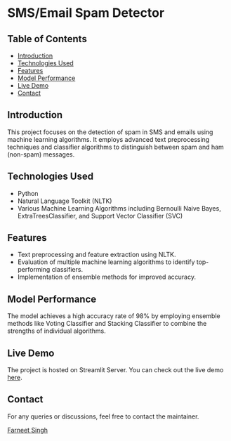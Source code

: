 # SMS/Email Spam Detector

## Table of Contents
- [Introduction](#introduction)
- [Technologies Used](#technologies-used)
- [Features](#features)
- [Model Performance](#model-performance)
- [Live Demo](#live-demo)
- [Contact](#contact)

## Introduction
This project focuses on the detection of spam in SMS and emails using machine learning algorithms. It employs advanced text preprocessing techniques and classifier algorithms to distinguish between spam and ham (non-spam) messages.

## Technologies Used
- Python
- Natural Language Toolkit (NLTK)
- Various Machine Learning Algorithms including Bernoulli Naive Bayes, ExtraTreesClassifier, and Support Vector Classifier (SVC)

## Features
- Text preprocessing and feature extraction using NLTK.
- Evaluation of multiple machine learning algorithms to identify top-performing classifiers.
- Implementation of ensemble methods for improved accuracy.

## Model Performance
The model achieves a high accuracy rate of 98% by employing ensemble methods like Voting Classifier and Stacking Classifier to combine the strengths of individual algorithms.

## Live Demo
The project is hosted on Streamlit Server. You can check out the live demo [here](https://farneet24-sms-spam-app-r53bi4.streamlit.app/).

## Contact
For any queries or discussions, feel free to contact the maintainer.

[Farneet Singh](mailto:farneetsingh_co21a3_72@dtu.ac.in)
